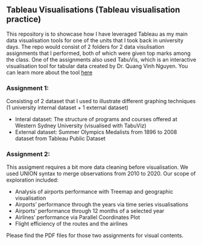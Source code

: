## Tableau Visualisations (Tableau visualisation practice)

This repository is to showcase how I have leveraged Tableau as my main data visualisation tools for one of the units that I took back in university days. The repo would consist of 2 folders for 2 data visulisation assignments that I performed, both of which were given top marks among the class. One of the assignments also used TabuVis, which is an interactive visualisation tool for tabular data created by Dr. Quang Vinh Nguyen. You can learn more about the tool [here](https://sourceforge.net/projects/tabuvis/)

### Assignment 1:
Consisting of 2 dataset that I used to illustrate different graphing techniques (1 university internal dataset + 1 external dataset)
- Interal dataset: The structure of programs and courses offered at Western Sydney University (visualised with TabuViz)
- External dataset: Summer Olympics Medalists from 1896 to 2008 dataset from Tableau Public Dataset

### Assignment 2:
This assigment requires a bit more data cleaning before visualisation. We used UNION syntax to merge observations from 2010 to 2020. Our scope of exploration included:
- Analysis of airports performance with Treemap and geographic visualisation
- Airports’ performance through the years via time series visualisations
- Airports’ performance through 12 months of a selected year
- Airlines’ performance via Parallel Coordinates Plot
- Flight efficiency of the routes and the airlines

Please find the PDF files for those two assignments for visual contents.
